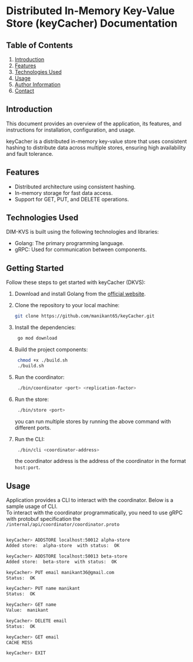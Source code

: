 # Distributed In-Memory Key-Value Store (keyCacher) Documentation

## Table of Contents

1. [Introduction](#introduction)
2. [Features](#features)
3. [Technologies Used](#technologies-used)
   <!-- 4. [Getting Started](#getting-started) -->
   <!-- 5. [Configuration](#configuration) -->
4. [Usage](#usage)
   <!-- 7. [API Reference](#api-reference) -->
   <!-- 8. [Contributing](#contributing) -->
5. [Author Information](#author-information)
6. [Contact](#contact)
<!-- 11. [License](#license) -->

## Introduction

This document provides an overview of the application, its features, and instructions for installation, configuration, and usage.

keyCacher is a distributed in-memory key-value store that uses consistent hashing to distribute data across multiple stores, ensuring high availability and fault tolerance.

## Features

- Distributed architecture using consistent hashing.
- In-memory storage for fast data access.
- Support for GET, PUT, and DELETE operations.
  <!-- - Data replication for fault tolerance. -->
  <!-- - TLS encryption for secure communication. -->

## Technologies Used

DIM-KVS is built using the following technologies and libraries:

- Golang: The primary programming language.
- gRPC: Used for communication between components.
  <!-- - TLS: For secure communication. -->
  <!-- - (List any other technologies or libraries you used) -->

## Getting Started

Follow these steps to get started with keyCacher (DKVS):

1. Download and install Golang from the [official website](https://golang.org/dl/).

2. Clone the repository to your local machine:

   ```bash
   git clone https://github.com/manikant65/keyCacher.git
   ```

3. Install the dependencies:

   ```bash
    go mod download
   ```

4. Build the project components:

   ```bash
    chmod +x ./build.sh
    ./build.sh
   ```

5. Run the coordinator:

   ```bash
    ./bin/coordinator <port> <replication-factor>
   ```

6. Run the store:

   ```bash
    ./bin/store <port>
   ```

   you can run multiple stores by running the above command with different ports.

7. Run the CLI:

   ```bash
    ./bin/cli <coordinator-address>
   ```

   the coordinator address is the address of the coordinator in the format `host:port`.

## Usage

Application provides a CLI to interact with the coordinator. Below is a sample usage of CLI.  
To interact with the coordinator programmatically, you need to use gRPC with protobuf specification the `/internal/api/coordinator/coordinator.proto`

```bash

keyCacher> ADDSTORE localhost:50012 alpha-store
Added store:  alpha-store  with status:  OK

keyCacher> ADDSTORE localhost:50013 beta-store
Added store:  beta-store  with status:  OK

keyCacher> PUT email manikant36@gmail.com
Status:  OK

keyCacher> PUT name manikant
Status:  OK

keyCacher> GET name
Value:  manikant

keyCacher> DELETE email
Status:  OK

keyCacher> GET email
CACHE MISS

keyCacher> EXIT
```

